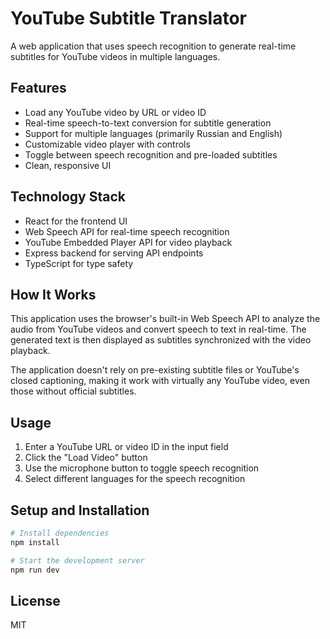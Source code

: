 # YouTube Subtitle Translator

A web application that uses speech recognition to generate real-time subtitles for YouTube videos in multiple languages.

## Features

- Load any YouTube video by URL or video ID
- Real-time speech-to-text conversion for subtitle generation
- Support for multiple languages (primarily Russian and English)
- Customizable video player with controls
- Toggle between speech recognition and pre-loaded subtitles
- Clean, responsive UI

## Technology Stack

- React for the frontend UI
- Web Speech API for real-time speech recognition
- YouTube Embedded Player API for video playback
- Express backend for serving API endpoints
- TypeScript for type safety

## How It Works

This application uses the browser's built-in Web Speech API to analyze the audio from YouTube videos and convert speech to text in real-time. The generated text is then displayed as subtitles synchronized with the video playback.

The application doesn't rely on pre-existing subtitle files or YouTube's closed captioning, making it work with virtually any YouTube video, even those without official subtitles.

## Usage

1. Enter a YouTube URL or video ID in the input field
2. Click the "Load Video" button
3. Use the microphone button to toggle speech recognition
4. Select different languages for the speech recognition

## Setup and Installation

```bash
# Install dependencies
npm install

# Start the development server
npm run dev
```

## License

MIT